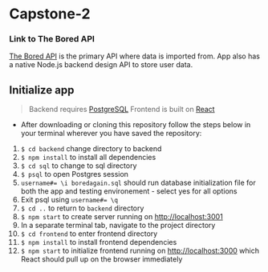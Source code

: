 # Capstone-2

### Link to The Bored API

[The Bored API](http://www.boredapi.com/) is the primary API where data is imported from. App also has a native Node.js backend design API to store user data.


## Initialize app

> Backend requires [PostgreSQL](https://www.postgresql.org/download/)
> Frontend is built on [React](https://reactjs.org/)

- After downloading or cloning this repository follow the steps below in your terminal wherever you have saved the repository:
1. `$ cd backend` change directory to backend
2. `$ npm install` to install all dependencies
3. `$ cd sql` to change to sql directory
4. `$ psql` to open Postgres session
5. `username#= \i boredagain.sql` should run database initialization file for both the app and testing environement - select yes for all options
6. Exit psql using `username#= \q`
7. `$ cd ..` to return to `backend` directory
8. `$ npm start` to create server running on [http://localhost:3001](http://localhost:3001)
9. In a separate terminal tab, navigate to the project directory
10. `$ cd frontend` to enter frontend directory
11. `$ npm install` to install frontend dependencies
12. `$ npm start` to initialize frontend running on [http://localhost:3000](http://localhost:3000) which React should pull up on the browser immediately
